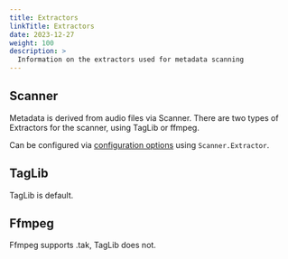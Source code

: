 ```yaml
---
title: Extractors
linkTitle: Extractors
date: 2023-12-27
weight: 100
description: >
  Information on the extractors used for metadata scanning
---
```


## Scanner
Metadata is derived from audio files via Scanner. There are two types of Extractors for the scanner, using TagLib or ffmpeg.

Can be configured via [configuration options](/docs/usage/configuration-options/#advanced-configuration) using `Scanner.Extractor`.

## TagLib
TagLib is default.

## Ffmpeg
Ffmpeg supports .tak, TagLib does not.
